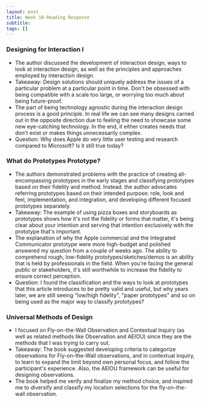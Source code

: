 ```yaml
---
layout: post
title: Week 10-Reading Response
subtitle: 
tags: []
---
```


### Designing for Interaction I

* The author discussed the development of interaction design, ways to look at interaction design, as well as the principles and approaches employed by interaction design.
* Takeaway: Design solutions should uniquely address the issues of a particular problem at a particular point in time. Don't be obsessed with being compatible with a scale too large, or worrying too much about being future-proof.
* The part of being technology agnostic during the interaction design process is a good principle. In real life we can see many designs carried out in the opposite direction due to feeling the need to showcase some new eye-catching technology. In the end, it either creates needs that don't exist or makes things unnecessarily complex.
* Question: Why does Apple do very little user testing and research compared to Microsoft? Is it still true today?

### What do Prototypes Prototype?

* The authors demonstrated problems with the practice of creating all-encompassing prototypes in the early stages and classifying prototypes based on their fidelity and method. Instead. the author advocates referring prototypes based on their intended purpose: role, look and feel,  implementation, and integration, and developing different focused prototypes separately.
* Takeaway: The example of using pizza boxes and storyboards as prototypes shows how it's not the fidelity or forms that matter, it's being clear about your intention and serving that intention exclusively with the prototype that's important.
* The explanation of why the Apple commercial and the Integrated Communicator prototype were more high-budget and polished answered my question from a couple of weeks ago. The ability to comprehend rough, low-fidelity prototypes/sketches/demos is an ability that is held by professionals in the field. When you're facing the general public or stakeholders, it's still worthwhile to increase the fidelity to ensure correct perception.
* Question: I found the classification and the ways to look at prototypes that this article introduces to be pretty valid and useful, but why years later, we are still seeing "low/high fidelity", "paper prototypes" and so on being used as the major way to classify prototypes?

### Universal Methods of Design

* I focused on Fly-on-the-Wall Observation and Contextual Inquiry (as well as related methods like Observation and AEIOU) since they are the methods that I was trying to carry out.
* Takeaway: The book suggested developing criteria to categorize observations for Fly-on-the-Wall observations, and in contextual inquiry, to learn to expand the limit beyond own personal focus, and follow the participant's experience. Also, the AEIOU framework can be useful for designing observations.
* The book helped me verify and finalize my method choice, and inspired me to diversify and classify my location selections for the fly-on-the-wall observation.

